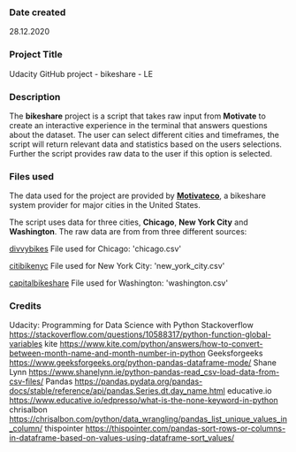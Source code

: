 ### Date created
28.12.2020

### Project Title
Udacity GitHub project - bikeshare - LE

### Description
The **bikeshare** project is a script that takes raw input from **Motivate** to create an interactive experience in the terminal that answers questions about the dataset. 
The user can select different cities and timeframes, the script will return relevant data and statistics based on the users selections. 
Further the script provides raw data to the user if this option is selected. 

### Files used
The data used for the project are provided by **[Motivateco](https://www.motivateco.com/)**, a bikeshare system provider for major cities in the United States. 

The script uses data for three cities, **Chicago**, **New York City** and **Washington**. The raw data are from from three different sources:

[divvybikes](https://www.divvybikes.com/system-data)
File used for Chicago: 'chicago.csv'

[citibikenyc](https://www.citibikenyc.com/system-data)
File used for New York City: 'new_york_city.csv'

[capitalbikeshare](https://www.capitalbikeshare.com/system-data)
File used for Washington: 'washington.csv'

### Credits
Udacity: Programming for Data Science with Python
Stackoverflow https://stackoverflow.com/questions/10588317/python-function-global-variables
kite https://www.kite.com/python/answers/how-to-convert-between-month-name-and-month-number-in-python
Geeksforgeeks https://www.geeksforgeeks.org/python-pandas-dataframe-mode/
Shane Lynn https://www.shanelynn.ie/python-pandas-read_csv-load-data-from-csv-files/
Pandas https://pandas.pydata.org/pandas-docs/stable/reference/api/pandas.Series.dt.day_name.html
educative.io https://www.educative.io/edpresso/what-is-the-none-keyword-in-python
chrisalbon https://chrisalbon.com/python/data_wrangling/pandas_list_unique_values_in_column/
thispointer https://thispointer.com/pandas-sort-rows-or-columns-in-dataframe-based-on-values-using-dataframe-sort_values/